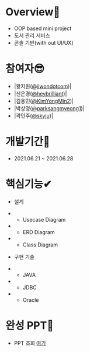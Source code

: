 # Overview🙌
- OOP based mini project
- 도서 관리 서비스
- 콘솔 기반(with out UI/UX)

# 참여자😎
- |황지원([@jiwondotcom](https://github.com/jiwondotcom))|
- |신은경([@heybrilliant](https://github.com/heybrilliant))|
- |김용민([@KimYongMin2](https://github.com/KimYongMin2))|
- |박상명([@parksangmyeong1](https://github.com/parksangmyeong1))|
- |곽민주([@skyju](https://github.com/skyju))|

# 개발기간👀
- 2021.06.21 ~ 2021.06.28

# 핵심기능✔
* 설계
* - Usecase Diagram
* - ERD Diagram
* - Class Diagram

* 구현 기술
* - JAVA
* - JDBC
* - Oracle

# 완성 PPT📙
+ PPT 조회 [여기](https://docs.google.com/presentation/d/1SXyDnyQgXCsvxtBKe6qt0Q84MWUqOsxCx2qsq6qyj7U/edit#slide=id.ge2642960bc_2_23)
